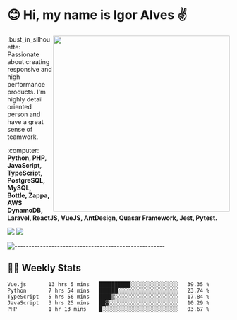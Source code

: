 # :blush: Hi, my name is Igor Alves :v:

<img src="https://github-readme-stats.vercel.app/api?username=iguit0&show_icons=true&count_private=true&theme=onedark" min-width="400px" max-width="400px" width="400px" align="right" />

<p align="left"> 
  :bust_in_silhouette: Passionate about creating responsive and high performance products.
  I'm highly detail oriented person and have a great sense of teamwork.
</p>

<p align="left">
  :computer: <strong>Python, PHP, JavaScript, TypeScript, PostgreSQL, MySQL, Bottle, Zappa, AWS DynamoDB, Laravel, ReactJS, VueJS, AntDesign, Quasar Framework, Jest, Pytest.</strong>
</p>

<p align="left">
  <a href="https://www.linkedin.com/in/igor-lucio-alves" target="_blank" rel="noopener noreferrer" alt="LinkedIn">
  <img src="https://img.shields.io/badge/LinkedIn-0077B5?style=for-the-badge&logo=linkedin&logoColor=white" /></a>

  <a href="https://t.me/iguit0" target="_blank" rel="noopener noreferrer" alt="Telegram">
  <img src="https://img.shields.io/badge/Telegram-2CA5E0?style=for-the-badge&logo=telegram&logoColor=white" /></a>
</p>

![-----------------------------------------------------](https://raw.githubusercontent.com/andreasbm/readme/master/assets/lines/aqua.png)

## :man_technologist: Weekly Stats
<!--START_SECTION:waka-->
```text
Vue.js       13 hrs 5 mins   ██████████░░░░░░░░░░░░░░░   39.35 % 
Python       7 hrs 54 mins   ██████░░░░░░░░░░░░░░░░░░░   23.74 % 
TypeScript   5 hrs 56 mins   ████▒░░░░░░░░░░░░░░░░░░░░   17.84 % 
JavaScript   3 hrs 25 mins   ██▓░░░░░░░░░░░░░░░░░░░░░░   10.29 % 
PHP          1 hr 13 mins    █░░░░░░░░░░░░░░░░░░░░░░░░   03.67 % 
```
<!--END_SECTION:waka-->

